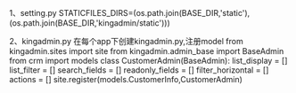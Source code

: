 1、setting.py
STATICFILES_DIRS=(os.path.join(BASE_DIR,'static'),
                  (os.path.join(BASE_DIR,'kingadmin/static')))

2、kingadmin.py
在每个app下创建kingadmin.py,注册model
from kingadmin.sites import site
from kingadmin.admin_base import BaseAdmin
from crm import models
class CustomerAdmin(BaseAdmin):
    list_display = []
    list_filter = []
    search_fields = []
    readonly_fields = []
    filter_horizontal = []
    actions = []
site.register(models.CustomerInfo,CustomerAdmin)

